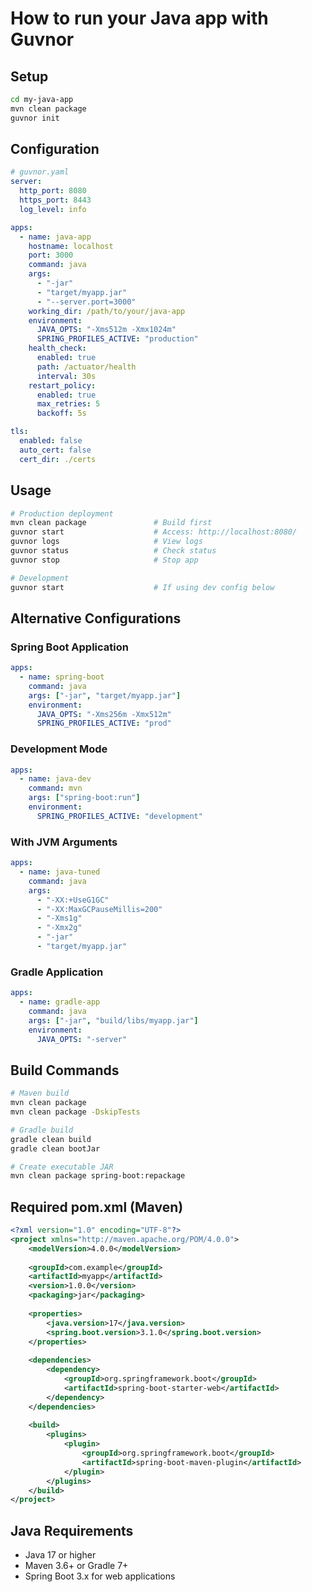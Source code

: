 # How to run your Java app with Guvnor

## Setup

```bash
cd my-java-app
mvn clean package
guvnor init
```

## Configuration

```yaml
# guvnor.yaml
server:
  http_port: 8080
  https_port: 8443
  log_level: info

apps:
  - name: java-app
    hostname: localhost
    port: 3000
    command: java
    args:
      - "-jar"
      - "target/myapp.jar"
      - "--server.port=3000"
    working_dir: /path/to/your/java-app
    environment:
      JAVA_OPTS: "-Xms512m -Xmx1024m"
      SPRING_PROFILES_ACTIVE: "production"
    health_check:
      enabled: true
      path: /actuator/health
      interval: 30s
    restart_policy:
      enabled: true
      max_retries: 5
      backoff: 5s

tls:
  enabled: false
  auto_cert: false
  cert_dir: ./certs
```

## Usage

```bash
# Production deployment
mvn clean package               # Build first
guvnor start                    # Access: http://localhost:8080/
guvnor logs                     # View logs
guvnor status                   # Check status
guvnor stop                     # Stop app

# Development
guvnor start                    # If using dev config below
```

## Alternative Configurations

### Spring Boot Application
```yaml
apps:
  - name: spring-boot
    command: java
    args: ["-jar", "target/myapp.jar"]
    environment:
      JAVA_OPTS: "-Xms256m -Xmx512m"
      SPRING_PROFILES_ACTIVE: "prod"
```

### Development Mode
```yaml
apps:
  - name: java-dev
    command: mvn
    args: ["spring-boot:run"]
    environment:
      SPRING_PROFILES_ACTIVE: "development"
```

### With JVM Arguments
```yaml
apps:
  - name: java-tuned
    command: java
    args:
      - "-XX:+UseG1GC"
      - "-XX:MaxGCPauseMillis=200"
      - "-Xms1g"
      - "-Xmx2g"
      - "-jar"
      - "target/myapp.jar"
```

### Gradle Application
```yaml
apps:
  - name: gradle-app
    command: java
    args: ["-jar", "build/libs/myapp.jar"]
    environment:
      JAVA_OPTS: "-server"
```

## Build Commands

```bash
# Maven build
mvn clean package
mvn clean package -DskipTests

# Gradle build
gradle clean build
gradle clean bootJar

# Create executable JAR
mvn clean package spring-boot:repackage
```

## Required pom.xml (Maven)

```xml
<?xml version="1.0" encoding="UTF-8"?>
<project xmlns="http://maven.apache.org/POM/4.0.0">
    <modelVersion>4.0.0</modelVersion>
    
    <groupId>com.example</groupId>
    <artifactId>myapp</artifactId>
    <version>1.0.0</version>
    <packaging>jar</packaging>
    
    <properties>
        <java.version>17</java.version>
        <spring.boot.version>3.1.0</spring.boot.version>
    </properties>
    
    <dependencies>
        <dependency>
            <groupId>org.springframework.boot</groupId>
            <artifactId>spring-boot-starter-web</artifactId>
        </dependency>
    </dependencies>
    
    <build>
        <plugins>
            <plugin>
                <groupId>org.springframework.boot</groupId>
                <artifactId>spring-boot-maven-plugin</artifactId>
            </plugin>
        </plugins>
    </build>
</project>
```

## Java Requirements

- Java 17 or higher
- Maven 3.6+ or Gradle 7+
- Spring Boot 3.x for web applications